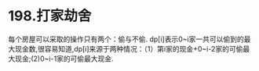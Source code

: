 # 198.打家劫舍

每个房屋可以采取的操作只有两个：偷与不偷. 
dp[i]表示0\~i家一共可以偷到的最大现金数,很容易知道,dp[i]来源于两种情况：（1）第i家的现金+0\~i-2家的可偷最大现金;(2)0\~i-1家的可偷最大现金.


